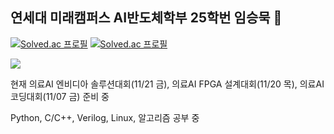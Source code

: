 ## 연세대 미래캠퍼스 AI반도체학부 25학번 임승묵 👋

[![Solved.ac 프로필](http://mazassumnida.wtf/api/v2/generate_badge?boj=cndskaing)](https://solved.ac/cndskaing)
[![Solved.ac 프로필](http://mazassumnida.wtf/api/v2/generate_badge?boj=w1nmuk)](https://solved.ac/w1nmuk)

<img src="https://img.shields.io/badge/Python-3766AB?style=flat-square&logo=Python&logoColor=white"/></a>

현재 의료AI 엔비디아 솔루션대회(11/21 금), 의료AI FPGA 설계대회(11/20 목), 의료AI 코딩대회(11/07 금) 준비 중

Python, C/C++, Verilog, Linux, 알고리즘 공부 중



<!--
**w1nmuk/w1nmuk** is a ✨ _special_ ✨ repository because its `README.md` (this file) appears on your GitHub profile.

Here are some ideas to get you started:

- 🔭 I’m currently working on ...
- 🌱 I’m currently learning ...
- 👯 I’m looking to collaborate on ...
- 🤔 I’m looking for help with ...
- 💬 Ask me about ...
- 📫 How to reach me: ...
- 😄 Pronouns: ...
- ⚡ Fun fact: ...
-->
